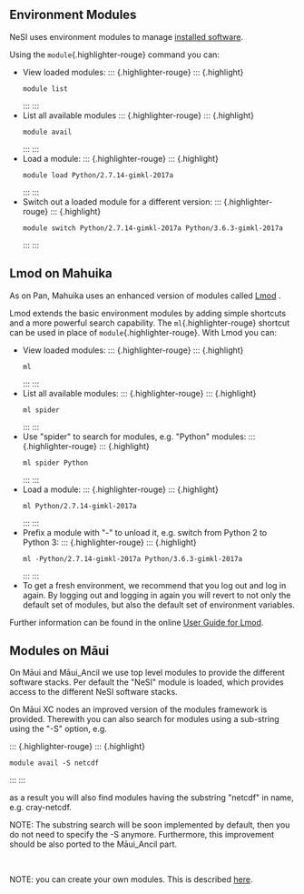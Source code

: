 Environment Modules
-------------------

NeSI uses environment modules to manage [installed
software](https://support.nesi.org.nz/hc/articles/360000170355).

Using the `module`{.highlighter-rouge} command you can:

-   View loaded modules:
    ::: {.highlighter-rouge}
    ::: {.highlight}
    ``` {.highlight}
    module list
    ```
    :::
    :::
-   List all available modules
    ::: {.highlighter-rouge}
    ::: {.highlight}
    ``` {.highlight}
    module avail
    ```
    :::
    :::
-   Load a module:
    ::: {.highlighter-rouge}
    ::: {.highlight}
    ``` {.highlight}
    module load Python/2.7.14-gimkl-2017a
    ```
    :::
    :::
-   Switch out a loaded module for a different version:
    ::: {.highlighter-rouge}
    ::: {.highlight}
    ``` {.highlight}
    module switch Python/2.7.14-gimkl-2017a Python/3.6.3-gimkl-2017a
    ```
    :::
    :::

Lmod on Mahuika
---------------

As on Pan, Mahuika uses an enhanced version of modules called
[Lmod](https://lmod.readthedocs.io/en/latest/010_user.html) .

Lmod extends the basic environment modules by adding simple shortcuts
and a more powerful search capability. The `ml`{.highlighter-rouge}
shortcut can be used in place of `module`{.highlighter-rouge}. With Lmod
you can:

-   View loaded modules:
    ::: {.highlighter-rouge}
    ::: {.highlight}
    ``` {.highlight}
    ml
    ```
    :::
    :::
-   List all available modules:
    ::: {.highlighter-rouge}
    ::: {.highlight}
    ``` {.highlight}
    ml spider
    ```
    :::
    :::
-   Use "spider" to search for modules, e.g. "Python" modules:
    ::: {.highlighter-rouge}
    ::: {.highlight}
    ``` {.highlight}
    ml spider Python
    ```
    :::
    :::
-   Load a module:
    ::: {.highlighter-rouge}
    ::: {.highlight}
    ``` {.highlight}
    ml Python/2.7.14-gimkl-2017a
    ```
    :::
    :::
-   Prefix a module with "-" to unload it, e.g. switch from Python 2 to
    Python 3:
    ::: {.highlighter-rouge}
    ::: {.highlight}
    ``` {.highlight}
    ml -Python/2.7.14-gimkl-2017a Python/3.6.3-gimkl-2017a
    ```
    :::
    :::
-   To get a fresh environment, we recommend that you log out and log in
    again. By logging out and logging in again you will revert to not
    only the default set of modules, but also the default set of
    environment variables.

Further information can be found in the online [User Guide for
Lmod](https://lmod.readthedocs.io/en/latest/010_user.html).

Modules on Māui
---------------

On Māui and Māui\_Ancil we use top level modules to provide the
different software stacks. Per default the \"NeSI\" module is loaded,
which provides access to the different NeSI software stacks.

On Māui XC nodes an improved version of the modules framework is
provided. Therewith you can also search for modules using a sub-string
using the \"-S\" option, e.g.

::: {.highlighter-rouge}
::: {.highlight}
``` {.highlight}
module avail -S netcdf
```
:::
:::

as a result you will also find modules having the substring \"netcdf\"
in name, e.g. cray-netcdf.

NOTE: The substring search will be soon implemented by default, then you
do not need to specify the -S anymore. Furthermore, this improvement
should be also ported to the Māui\_Ancil part.

 

NOTE: you can create your own modules. This is described
[here](https://support.nesi.org.nz/hc/en-gb/articles/360000474535-Installing-Third-Party-applications).

